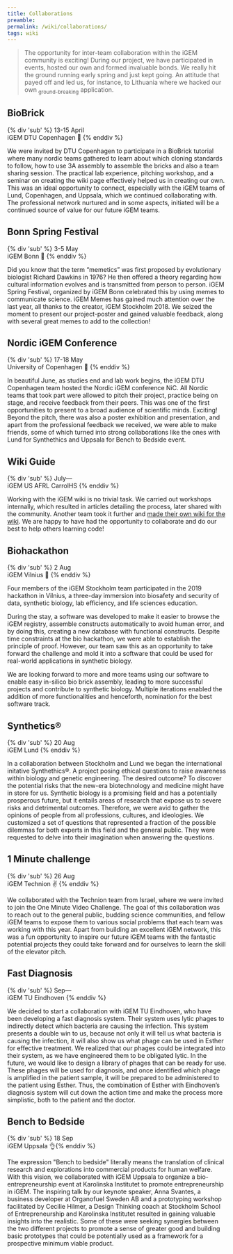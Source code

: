 ```yaml
---
title: Collaborations
preamble:
permalink: /wiki/collaborations/
tags: wiki
---
```


> The opportunity for inter-team collaboration within the iGEM community is exciting! During our project, we have participated in events, hosted our own and formed invaluable bonds. We really hit the ground running early spring and just kept going. An attitude that payed off and led us, for instance, to Lithuania where we hacked our own <sub>ground-breaking</sub> application.

## BioBrick

{% div 'sub' %} 13-15 April<br>iGEM DTU Copenhagen 👋 {% enddiv %}

We were invited by DTU Copenhagen to participate in a BioBrick tutorial where many nordic teams gathered to learn about which cloning standards to follow, how to use 3A assembly to assemble the bricks and also a team sharing session. The practical lab experience, pitching workshop, and a seminar on creating the wiki page effectively helped us in creating our own. This was an ideal opportunity to connect, especially with the iGEM teams of Lund, Copenhagen, and Uppsala, which we continued collaborating with. The professional network nurtured and in some aspects, initiated will be a continued source of value for our future iGEM teams.

## Bonn Spring Festival

{% div 'sub' %} 3-5 May<br>iGEM Bonn 🙌 {% enddiv %}

Did you know that the term “memetics” was first proposed by evolutionary biologist Richard Dawkins in 1976? He then offered a theory regarding how cultural information evolves and is transmitted from person to person. iGEM Spring Festival, organized by iGEM Bonn celebrated this by using memes to communicate science. iGEM Memes has gained much attention over the last year, all thanks to the creator, iGEM Stockholm 2018. We seized the moment to present our project-poster and gained valuable feedback, along with several great memes to add to the collection!

## Nordic iGEM Conference

{% div 'sub' %} 17-18 May<br>University of Copenhagen 👏 {% enddiv %}

In beautiful June, as studies end and lab work begins, the iGEM DTU Copenhagen team hosted the Nordic iGEM conference NiC. All Nordic teams that took part were allowed to pitch their project, practice being on stage, and receive feedback from their peers. This was one of the first opportunities to present to a broad audience of scientific minds. Exciting! Beyond the pitch, there was also a poster exhibition and presentation, and apart from the professional feedback we received, we were able to make friends, some of which turned into strong collaborations like the ones with Lund for Synthethics and Uppsala for Bench to Bedside event.

## Wiki Guide

{% div 'sub' %} July—<br>iGEM US AFRL CarrolHS {% enddiv %}

Working with the iGEM wiki is no trivial task. We carried out workshops internally, which resulted in articles detailing the process, later shared with the community. Another team took it further and [made their own wiki for the wiki](https://2019.igem.org/Team:US_AFRL_CarrollHS/WikiGuide). We are happy to have had the opportunity to collaborate and do our best to help others learning code!

## Biohackathon

{% div 'sub' %} 2 Aug<br>iGEM Vilnius 🙏 {% enddiv %}

Four members of the iGEM Stockholm team participated in the 2019 hackathon in Vilnius, a three-day immersion into biosafety and security of data, synthetic biology, lab efficiency, and life sciences education.

During the stay, a software was developed to make it easier to browse the iGEM registry, assemble constructs automatically to avoid human error, and by doing this, creating a new database with functional constructs. Despite time constraints at the bio hackathon, we were able to establish the principle of proof. However, our team saw this as an opportunity to take forward the challenge and mold it into a software that could be used for real-world applications in synthetic biology.

We are looking forward to more and more teams using our software to enable easy in-silico bio brick assembly, leading to more successful projects and contribute to synthetic biology. Multiple iterations enabled the addition of more functionalities and henceforth, nomination for the best software track.

## Synthetics®

{% div 'sub' %} 20 Aug<br>iGEM Lund {% enddiv %}

In a collaboration between Stockholm and Lund we began the international initative Synthethics®. A project posing ethical questions to raise awareness within biology and genetic engineering. The desired outcome? To discover the potential risks that the new-era biotechnology and medicine might have in store for us. Synthetic biology is a promising field and has a potentially prosperous future, but it entails areas of research that expose us to severe risks and detrimental outcomes. Therefore, we were avid to gather the opinions of people from all professions, cultures, and ideologies. We customized a set of questions that represented a fraction of the possible dilemmas for both experts in this field and the general public. They were requested to delve into their imagination when answering the questions.

## 1 Minute challenge

{% div 'sub' %} 26 Aug<br>iGEM Technion ✌ {% enddiv %}

We collaborated with the Technion team from Israel, where we were invited to join the One Minute Video Challenge. The goal of this collaboration was to reach out to the general public, budding science communities, and fellow iGEM teams to expose them to various social problems that each team was working with this year. Apart from building an excellent iGEM network, this was a fun opportunity to inspire our future iGEM teams with the fantastic potential projects they could take forward and for ourselves to learn the skill of the elevator pitch.

## Fast Diagnosis

{% div 'sub' %} Sep—<br>iGEM TU Eindhoven {% enddiv %}

We decided to start a collaboration with iGEM TU Eindhoven, who have been developing a fast diagnosis system. Their system uses lytic phages to indirectly detect which bacteria are causing the infection. This system presents a double win to us, because not only it will tell us what bacteria is causing the infection, it will also show us what phage can be used in Esther for effective treatment. We realized that our phages could be integrated into their system, as we have engineered them to be obligated lytic. In the future, we would like to design a library of phages that can be ready for use. These phages will be used for diagnosis, and once identified which phage is amplified in the patient sample, it will be prepared to be administered to the patient using Esther. Thus, the combination of Esther with Eindhoven’s diagnosis system will cut down the action time and make the process more simplistic, both to the patient and the doctor.

## Bench to Bedside

{% div 'sub' %} 18 Sep<br>iGEM Uppsala 👌{% enddiv %}

The expression "Bench to bedside" literally means the translation of clinical research and explorations into commercial products for human welfare. With this vision, we collaborated with iGEM Uppsala to organize a bio-entrepreneurship event at Karolinska Institutet to promote entrepreneurship in iGEM. The inspiring talk by our keynote speaker, Anna Svantes, a business developer at Organofuel Sweden AB and a prototyping workshop facilitated by Cecilie Hilmer, a Design Thinking coach at Stockholm School of Entrepreneurship and Karolinska Institutet resulted in gaining valuable insights into the realistic. Some of these were seeking synergies between the two different projects to promote a sense of greater good and building basic prototypes that could be potentially used as a framework for a prospective minimum viable product.


